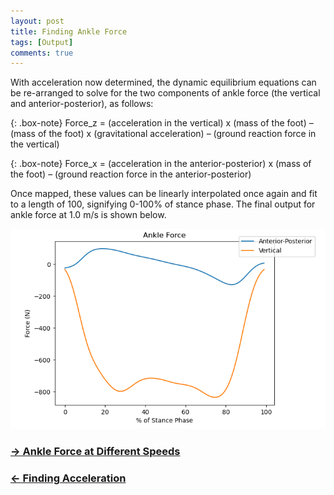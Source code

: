 ```yaml
---
layout: post
title: Finding Ankle Force
tags: [Output]
comments: true
---
```


With acceleration now determined, the dynamic equilibrium equations can be re-arranged to solve for the two components of ankle force (the vertical and anterior-posterior), as follows:

{: .box-note}
Force_z = (acceleration in the vertical) x (mass of the foot) – (mass of the foot) x (gravitational acceleration) – (ground reaction force in the vertical)

{: .box-note}
Force_x = (acceleration in the anterior-posterior) x (mass of the foot) – (ground reaction force in the anterior-posterior)

Once mapped, these values can be linearly interpolated once again and fit to a length of 100, signifying 0-100% of stance phase. The final output for ankle force at 1.0 m/s is shown below.

![Ankle Force](/assets/img/Stance1.0.PNG)


### [→ Ankle Force at Different Speeds](https://tudor-muresan.github.io/2023-04-02-ankle-force-at-different-speeds/)

### [← Finding Acceleration](https://tudor-muresan.github.io/2023-04-04-finding-acceleration/)
